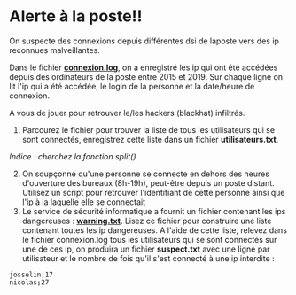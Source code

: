 # Alerte à la poste!!

On suspecte des connexions depuis différentes dsi de laposte vers des ip reconnues malveillantes.

Dans le fichier [**connexion.log**](./connexion.log), on a enregistré les ip qui ont été accédées depuis des ordinateurs de la poste entre 2015 et 2019. Sur chaque ligne on lit l'ip qui a été accédée, le login de la personne et la date/heure de connexion.

A vous de jouer pour retrouver le/les hackers (blackhat) infiltrés.

1. Parcourez le fichier pour trouver la liste de tous les utilisateurs qui se sont connectés, enregistrez cette liste dans un fichier **utilisateurs.txt**.

*Indice : cherchez la fonction split()*

2. On soupçonne qu'une personne se connecte en dehors des heures d'ouverture des bureaux (8h-19h), peut-être depuis un poste distant. Utilisez un script pour retrouver l'identifiant de cette personne ainsi que l'ip à la laquelle elle se connectait
3. Le service de sécurité informatique a fournit un fichier contenant les ips dangereuses : [**warning.txt**](./warning.txt). Lisez ce fichier pour construire une liste contenant toutes les ip dangereuses. A l'aide de cette liste, relevez dans le fichier connexion.log tous les utilisateurs qui se sont connectés sur une de ces ip, on produira un fichier **suspect.txt** avec une ligne par utilisateur et le nombre de fois qu'il s'est connecté à une ip interdite :
```
josselin;17
nicolas;27
```
